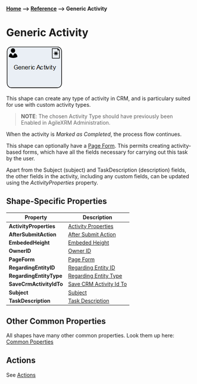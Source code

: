 __[Home](/) --> [Reference](/ref) --> Generic Activity__

# Generic Activity

![Generic Activity](media/GenericActivity.png)

This shape can create any type of activity in CRM, and is particulary suited for
use with custom activity types.

> **NOTE**: The chosen Activity Type should have previously been Enabled in
AgileXRM Administration.

When the activity is *Marked as Completed*, the process flow continues.

This shape can optionally have a [Page Form](PageForm.md). This permits
creating activity-based forms, which have all the fields necessary for carrying
out this task by the user.

Apart from the Subject (subject) and TaskDescription (description) fields, the
other fields in the activity, including any custom fields, can be updated using
the *ActivityProperties* property.


## Shape-Specific Properties

| Property | Description |
| -------- | ----------- |
| **ActivityProperties**  |[Activity Properties](common/ActivityProperties.md)|
| **AfterSubmitAction**   |[After Submit Action](common/AfterSubmitAction.md)|
| **EmbededHeight**       |[Embeded Height](common/EmbededHeight.md)|
| **OwnerID**             |[Owner ID](common/OwnerID.md)|
| **PageForm**            |[Page Form](common/PageForm.md)|
| **RegardingEntityID**   |[Regarding Entity ID](common/RegardingEntityID.md)|
| **RegardingEntityType** |[Regarding Entity Type](common/RegardingEntityType.md)|
| **SaveCrmActivityIdTo** |[Save CRM Activity Id To](common/SaveCrmActivityIdTo.md)|
| **Subject**             |[Subject](common/Subject.md)|
| **TaskDescription**     |[Task Description](common/TaskDescription.md)|


## Other Common Properties
All shapes have many other common properties. Look them up here: [Common Poperties](common/README.md)

## Actions
See [Actions](common/Actions.md)

